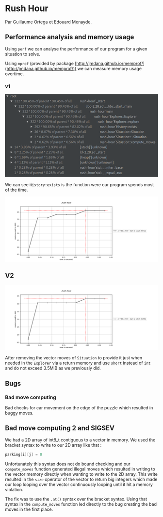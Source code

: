 # Rush Hour

Par Guillaume Ortega et Edouard Menayde.

## Performance analysis and memory usage

Using `perf` we can analyse the performance of our program for a given situation to solve.

Using `mprof` (provided by package [http://jmdana.github.io/memprof/](http://jmdana.github.io/memprof/)) we can 
measure memory usage overtime.

### v1

![](doc/perf01.png)

We can see `History:exists` is the function were our program spends most of the time.

![](doc/mprof01.png)


## V2

![](doc/mprof02-01.png)

After removing the vector moves of `Situation` to provide it just when needed in the `Explorer` via a return memory 
and use `short` instead of `int` and do not exceed 3.5MiB as we previously did.

## Bugs

### Bad move computing

Bad checks for car movement on the edge of the puzzle which resulted in buggy moves.

## Bad move computing 2 and SIGSEV

We had a 2D array of int8_t contiguous to a vector in memory.
We used the bracket syntax to write to our 2D array like that :
```cpp
parking[i][j] = 0
```
Unfortunately this syntax does not do bound checking and our `compute_moves` function generated illegal moves which 
resulted in writing to the vector memory directly when wanting to write to the 2D array. This write resulted in the 
`size` operator of the vector to return big integers which made our loop looping over the vector continuously looping
 until it hit a memory violation.

The fix was to use the `.at()` syntax over the bracket syntax. Using that syntax in the `compute_moves` function led 
directly to the bug creating the bad moves in the first place.
